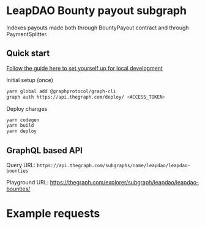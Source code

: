 # LeapDAO Bounty payout subgraph

Indexes payouts made both through BountyPayout contract and through PaymentSplitter.

## Quick start

[Follow the guide here to set yourself up for local development](https://thegraph.com/docs/quick-start#local-development)

Initial setup (once)

```sh
yarn global add @graphprotocol/graph-cli
graph auth https://api.thegraph.com/deploy/ <ACCESS_TOKEN>
```

Deploy changes

```sh
yarn codegen
yarn build
yarn deploy
```

## GraphQL based API

Query URL: `https://api.thegraph.com/subgraphs/name/leapdao/leapdao-bounties`

Playground URL: https://thegraph.com/explorer/subgraph/leapdao/leapdao-bounties/

# Example requests

